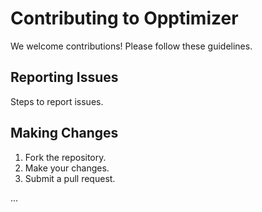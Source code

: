 # Contributing to Opptimizer

We welcome contributions! Please follow these guidelines.

## Reporting Issues

Steps to report issues.

## Making Changes

1. Fork the repository.
2. Make your changes.
3. Submit a pull request.

...